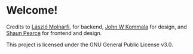 # Welcome!

Credits to [László Molnárfi](https://github.com/lacicloud), for backend, [John W Kommala](https://github.com/jonwk) for design, and [Shaun Pearce](https://github.com/shaunpearce) for frontend and design. 

This project is licensed under the GNU General Public License v3.0.